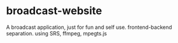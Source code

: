 # broadcast-website
A broadcast application, just for fun and self use. frontend-backend separation. using SRS, ffmpeg, mpegts.js
